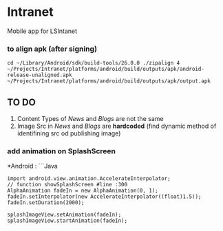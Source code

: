 # Intranet
Mobile app for LSIntanet 

### to align apk (after signing)
 `cd ~/Library/Android/sdk/build-tools/26.0.0
 ./zipalign 4 ~/Projects/Intranet/platforms/android/build/outputs/apk/android-release-unaligned.apk ~/Projects/Intranet/platforms/android/build/outputs/apk/output.apk`

 ## TO DO 
 1. Content Types of *News* and *Blogs*  are not the same
 2. Image Src in *News* and *Blogs* are **hardcoded** (find dynamic method of identifining src od publishing image)

 ### add animation on SplashScreen
 *Android : ```Java

    import android.view.animation.AccelerateInterpolator;
    // function showSplashScreen #line :300
    AlphaAnimation fadeIn = new AlphaAnimation(0, 1);
    fadeIn.setInterpolator(new AccelerateInterpolator((float)1.5));
    fadeIn.setDuration(2000);

    splashImageView.setAnimation(fadeIn);
    splashImageView.startAnimation(fadeIn);
```